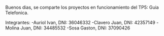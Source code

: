 Buenos dias, se comparte los proyectos en funcionamiento del TP5: Guia Telefonica.

Integrantes: -Auriol Ivan, DNI: 36046332 -Clavero Juan, DNI: 42357149 -Molina Juan, DNI: 34485532 -Sosa Gaston, DNI: 37090426
